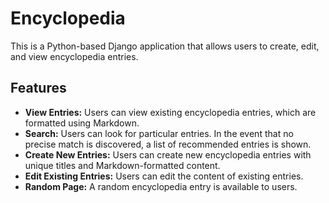 # Encyclopedia

This is a Python-based Django application that allows users to create, edit, and view encyclopedia entries.

## Features

* **View Entries:** Users can view existing encyclopedia entries, which are formatted using Markdown.
* **Search:** Users can look for particular entries. In the event that no precise match is discovered, a list of recommended entries is shown.
* **Create New Entries:** Users can create new encyclopedia entries with unique titles and Markdown-formatted content.
* **Edit Existing Entries:** Users can edit the content of existing entries.
* **Random Page:** A random encyclopedia entry is available to users.
